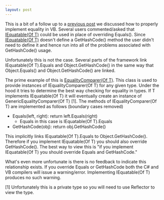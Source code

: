 ```yaml
---
layout: post
---
```

This is a bit of a follow up to a [previous post](http://blogs.msdn.com/jaredpar/archive/2008/04/28/properly-implementing-equality-in-vb.aspx) we discussed how to properly implement equality in VB.  Several users commented/asked that [IEquatable(Of T)](http://msdn.microsoft.com/en-us/library/ms131187\(VS.80\).aspx) could be used in place of overriding Equals().  Since [IEquatable(Of T)](http://msdn.microsoft.com/en-us/library/ms131187\(VS.80\).aspx)  doesn't define a GetHashCode() method the user didn't need to define it and hence run into all of the problems associated with GetHashCode() usage.

Unfortunately this is not the case.  Several parts of the framework link IEquatable(Of T).Equals and Object.GetHashCode() in the same way that Object.Equals() and Object.GetHashCode() are linked.  

The prime example of this is [EqualityComparer(Of T)](http://msdn.microsoft.com/en-us/library/ms132123.aspx).  This class is used to provide instances of IEqualityComparer(Of T) for any given type.  Under the hood it tries to determine the best way checking for equality in types.  If T implements IEquatable(Of T) it will eventually create an instance of GenericEqualityComparer(Of T) [1].  The methods of IEqualityComparer(Of T) are implemented as follows (boundary cases removed)

  * Equals(left, right): return left.Equals(right) 
    * Equals in this case is IEquatable(Of T).Equals
  * GetHashCode(obj): return obj.GetHashCode()

This implicitly links IEquatable(Of T).Equals to Object.GetHashCode().  Therefore if you implement IEquatable(Of T) you should also override GetHashCode().  The best way to view this is "if you implement IEquatable(Of T) you should override Equals and GetHashCode."

What's even more unfortunate is there is no feedback to indicate this relationship exists.  If you override Equals or GetHashCode both the C# and VB compilers will issue a warning/error.  Implementing IEquatable(Of T) produces no such warning.

[1] Unfortunately this is a private type so you will need to use Reflector to view the type.

